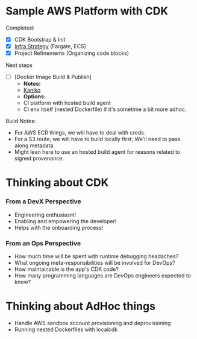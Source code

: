 # Sample AWS Platform with CDK

Completed:

- [x] CDK Bootstrap & Init
- [x] [Infra Strategy](https://github.com/aws-samples/aws-cdk-examples/tree/master/typescript/ecs/fargate-service-with-local-image) (Fargate, ECS)
- [x] Project Refinements (Organizing code blocks)

Next steps
- [ ] [Docker Image Build & Publish]
  - **Notes:**
  - [Kaniko](https://aws.amazon.com/blogs/containers/building-container-images-on-amazon-ecs-on-aws-fargate/)
  - **Options:**
  - CI platform with hosted build agent
  - CI env itself (nested Dockerfile) if it's sometime a bit more adhoc.

Buiid Notes:
- For AWS ECR things, we will have to deal with creds.
- For a S3 route, we will have to build locally first; We'll need to pass along metadata.
- Might lean here to use an hosted build agent for reasons related to signed provenance.

# Thinking about CDK

### From a DevX Perspective
- Engineering enthusiasm!
- Enabling and empowering the developer!
- Helps with the onboarding process!

### From an Ops Perspective
- How much time will be spent with runtime debugging headaches?
- What ongoing meta-responsibilities will be involved for DevOps?
- How maintainable is the app's CDK code?
- How many programming languages are DevOps engineers expected to know?

# Thinking about AdHoc things
- Handle AWS sandbox account provisioning and deprovisioning
- Running nested Dockerfiles with localcdk

